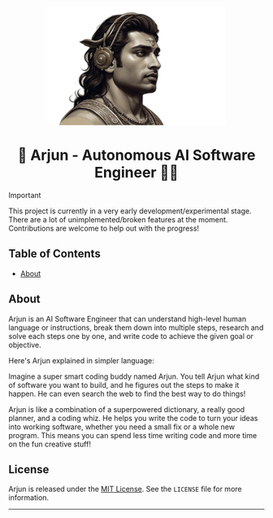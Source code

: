 <p align="center">
  <img src="assets/Arjun.png" alt="Arjun Logo" width="350">
</p>

<h1 align="center">🚀 Arjun - Autonomous AI Software Engineer 👩‍💻</h1>


> [!IMPORTANT]  
> This project is currently in a very early development/experimental stage. There are a lot of unimplemented/broken features at the moment. Contributions are welcome to help out with the progress!

## Table of Contents

- [About](#about)


## About
Arjun is an AI Software Engineer that can understand high-level human language or instructions, break them down into multiple steps, research and solve each steps one by one, and write code to achieve the given goal or objective.

Here's Arjun explained in simpler language:

Imagine a super smart coding buddy named Arjun. You tell Arjun what kind of software you want to build, and he figures out the steps to make it happen. He can even search the web to find the best way to do things!

Arjun is like a combination of a superpowered dictionary, a really good planner, and a coding whiz. He helps you write the code to turn your ideas into working software,  whether you need a small fix or a whole new program.  This means you can spend less time writing code and more time on the fun creative stuff!



## License

Arjun is released under the [MIT License](https://opensource.org/licenses/MIT). See the `LICENSE` file for more information.

---
